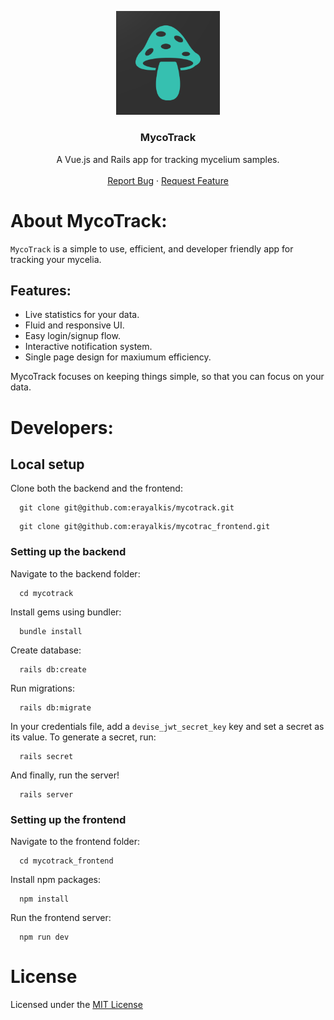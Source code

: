 <p align="center" width="100%">
    <img width="33%" src="./logo.png">
</p>

<h3 align="center">MycoTrack</h3>

  <p align="center">
    A Vue.js and Rails app for tracking mycelium samples.
    <br />
    <br />
    <a href="https://github.com/erayalkis/mycotrack_frontend/issues">Report Bug</a>
    ·
    <a href="https://github.com/erayalkis/mycotrack_frontend/issues">Request Feature</a>
  </p>

# About MycoTrack:

`MycoTrack` is a simple to use, efficient, and developer friendly app for tracking your mycelia.

## Features:

- Live statistics for your data.
- Fluid and responsive UI.
- Easy login/signup flow.
- Interactive notification system.
- Single page design for maxiumum efficiency.

MycoTrack focuses on keeping things simple, so that you can focus on your data.

# Developers:

## Local setup

Clone both the backend and the frontend:

```
  git clone git@github.com:erayalkis/mycotrack.git
```

```
  git clone git@github.com:erayalkis/mycotrac_frontend.git
```

### Setting up the backend

Navigate to the backend folder:

```
  cd mycotrack
```

Install gems using bundler:

```
  bundle install
```

Create database:

```
  rails db:create
```

Run migrations:

```
  rails db:migrate
```

In your credentials file, add a `devise_jwt_secret_key` key and set a secret as its value.
To generate a secret, run:

```
  rails secret
```

And finally, run the server!

```
  rails server
```

### Setting up the frontend

Navigate to the frontend folder:

```
  cd mycotrack_frontend
```

Install npm packages:

```
  npm install
```

Run the frontend server:

```
  npm run dev
```

# License

Licensed under the [MIT License](https://github.com/erayalkis/mycotrack_frontend/blob/main/LICENSE)
